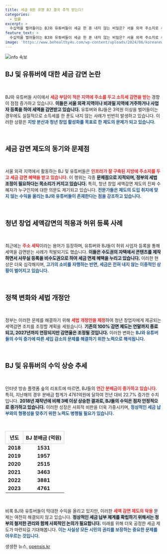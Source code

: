 ```yaml
---
title: 세금 0원 유명 BJ 결국 추적 받는다!
categories:
  - 법률
excerpt: >
  수십억을 벌어들이는 BJ와 유튜버들이 세금 한 푼 내지 않는 비밀은? 서울 외곽 주소지로 세금 회피하는 이들의 호화로운 생활과 정부의 제도 개정 소식까지, 파격적인 진실을 공개합니다!
feature_text: >
  수십억을 벌어들이는 BJ와 유튜버들이 세금 한 푼 내지 않는 비밀은? 서울 외곽 주소지로 세금 회피하는 이들의 호화로운 생활과 정부의 제도 개정 소식까지, 파격적인 진실을 공개합니다!
image: 'https://www.behealthy4u.com/wp-content/uploads/2024/06/koreanews.jpg'
---
```


<p><img src="https://www.behealthy4u.com/wp-content/uploads/2024/06/koreanews.jpg" alt="info 속보" /></p>

<h2 data-ke-size="size26">BJ 및 유튜버에 대한 세금 감면 논란</h2>

<p data-ke-size="size16">&nbsp;</p>

<p>BJ와 유튜버들 사이에서 <b><span style="color: #ee2323;">세금 부담이 적은 지역에 주소를 두고 소득세 감면을 받는</span></b> 경향이 점점 증가하고 있습니다. <b><span style="background-color: #21538527;">이들은 서울 외곽 지역이나 비과밀 지역에 거주하거나 사업자 등록을 하여 세액을 감면받고 있습니다.</span></b> 유튜버와 BJ들은 3억원 이상을 벌어들이는 경우에도 실질적으로 소득세를 한 푼도 내지 않는 사례가 빈번히 발생하고 있습니다. 이러한 상황은 <b><span style="color: #1a5490;">지방 분산과 청년 창업 활성화를 목표로 한 제도의 문제가 되고 있습니다.</span></b> </p>

<p data-ke-size="size16">&nbsp;</p>

<h2 data-ke-size="size26">세금 감면 제도의 동기와 문제점</h2>

<p data-ke-size="size16">&nbsp;</p>

<p>서울 외곽 지역에서 활동하는 BJ 및 유튜버들은 <b><span style="color: #ee2323;">인프라가 잘 구축된 지방에 주소지를 두고 세금 감면 혜택을 받고 있습니다.</span></b> 이 행위는 각종 <b><span style="background-color: #21538527;">문제점으로 지적되며, 정부의 세법 조정이 필요하다는 목소리가 커지고 있습니다.</span></b> 특히, 청년 창업 세액감면 제도의 진짜 수혜자가 누구인지에 대한 의문도 제기되고 있습니다. <b><span style="color: #1a5490;">전문가들은 제도의 도입 취지에 맞지 않는 수익을 올리는 BJ와 유튜버들이 존재한다는 점을 강조하고 있습니다.</span></b> </p>

<p data-ke-size="size16">&nbsp;</p>

<h2 data-ke-size="size26">청년 창업 세액감면의 적용과 허위 등록 사례</h2>

<p data-ke-size="size16">&nbsp;</p>

<p>최근에는 <b><span style="color: #ee2323;">주소 세탁</span></b>이라는 용어가 등장하며, 유튜버와 BJ들이 허위 사업자 등록을 통해 세액을 감면받는 사례가 적발되기도 했습니다. <b><span style="background-color: #21538527;">이들은 수도권의 자택에서 콘텐츠를 제작하면서 사무실 등록을 비수도권으로 하여 세금 면제 혜택을 누리고 있습니다.</span></b> 이러한 현상은 더욱 심각해지며, <b><span style="color: #1a5490;">고가의 소비를 자행하는 반면, 세금은 전혀 내지 않는 이중적인 상황이 벌어지고 있습니다.</span></b> </p>

<p data-ke-size="size16">&nbsp;</p>

<h2 data-ke-size="size26">정책 변화와 세법 개정안</h2>

<p data-ke-size="size16">&nbsp;</p>

<p>정부는 이러한 문제를 해결하기 위해 <b><span style="color: #ee2323;">세법 개정안을 제정</span></b>하여 청년 창업자에게 제공되는 세액감면 조치를 조정할 계획을 세웠습니다. <b><span style="background-color: #21538527;">기존의 100% 감면 제도는 연말까지 종료되고, 2027년까지 연장되지만 감면율은 조정될 것입니다.</span></b> 이러한 변화는 <b><span style="color: #1a5490;">BJ와 유튜버들의 수익 증가에 따른 세입 감소의 문제를 해결하기 위한 노력으로 해석됩니다.</span></b> </p>

<p data-ke-size="size16">&nbsp;</p>

<h2 data-ke-size="size26">BJ 및 유튜버의 수익 상승 추세</h2>

<p data-ke-size="size16">&nbsp;</p>

<p>인터넷 방송 플랫폼 숲의 리포트에 따르면, BJ들의 <b><span style="color: #ee2323;">연간 분배금이 증가하고 있습니다.</span></b> 특히, 지난해의 경우 분배금 합계가 4761억원에 달하여 전년 대비 22.7% 증가한 수치입니다. <b><span style="background-color: #21538527;">2018년 재작년에 비해 3배 이상 상승한 결과로, BJ들의 수익은 점차 안정적으로 증가하고 있습니다.</span></b> 이러한 성장은 사회적 비판을 더욱 가중시키며, <b><span style="color: #1a5490;">정상적인 세금 납부와의 형평성을 맞추기 위한 노력도 병행될 필요가 있습니다.</span></b> </p>

<p data-ke-size="size16">&nbsp;</p> 

<table style="width:100%; border-collapse: collapse;">
  <thead>
    <tr>
      <th style="border: 1px solid #ccc; padding: 8px;">년도</th>
      <th style="border: 1px solid #ccc; padding: 8px;">BJ 분배금 (억원)</th>
    </tr>
  </thead>
  <tbody>
    <tr>
      <td style="text-align: center; height: 17px;"><b>2018</b></td>
      <td style="text-align: center; height: 17px;"><b>1531</b></td>
    </tr>
    <tr>
      <td style="text-align: center; height: 17px;"><b>2019</b></td>
      <td style="text-align: center; height: 17px;"><b>1957</b></td>
    </tr>
    <tr>
      <td style="text-align: center; height: 17px;"><b>2020</b></td>
      <td style="text-align: center; height: 17px;"><b>2515</b></td>
    </tr>
    <tr>
      <td style="text-align: center; height: 17px;"><b>2021</b></td>
      <td style="text-align: center; height: 17px;"><b>3463</b></td>
    </tr>
    <tr>
      <td style="text-align: center; height: 17px;"><b>2022</b></td>
      <td style="text-align: center; height: 17px;"><b>3881</b></td>
    </tr>
    <tr>
      <td style="text-align: center; height: 17px;"><b>2023</b></td>
      <td style="text-align: center; height: 17px;"><b>4761</b></td>
    </tr>
  </tbody>
</table>

<p data-ke-size="size16">&nbsp;</p>

<p>비록 BJ와 유튜버들이 막대한 수익을 올리고 있지만, 이러한 <b><span style="color: #ee2323;">세액 감면 제도의 악용</span></b> 문제는 여전히 해결되지 않고 있습니다. <b><span style="background-color: #21538527;">정상적인 세금 납부 체계를 확립하기 위해서는 정부의 철저한 관리와 함께 사회적인 논의가 필요합니다.</span></b> 미래를 위해 더욱 공정한 세금 제도가 마련되길 기대해봅니다. <b><span style="color: #1a5490;">이는 사실상 모든 시민의 권리를 보장하는 중요한 문제를 아우르는 것입니다.</span></b></p>
생생한 뉴스, <a href="https://opensis.kr" rel="dofollow">opensis.kr</a>


